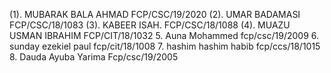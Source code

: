 (1). MUBARAK BALA AHMAD  FCP/CSC/19/2020
(2). UMAR BADAMASI  FCP/CSC/18/1083
(3). KABEER ISAH. FCP/CSC/18/1088
(4). MUAZU USMAN IBRAHIM FCP/CIT/18/1032
5. Auna Mohammed fcp/csc/19/2009
6. sunday ezekiel paul fcp/cit/18/1008
7. hashim hashim habib fcp/ccs/18/1015
8. Dauda Ayuba Yarima Fcp/csc/19/2005

